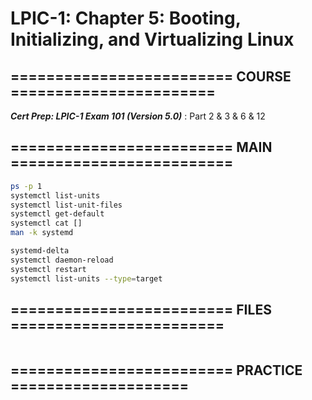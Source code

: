 # LPIC-1: Chapter 5: Booting, Initializing, and Virtualizing Linux

## ========================= COURSE =======================

***Cert Prep: LPIC-1 Exam 101 (Version 5.0)*** : Part 2 & 3 & 6 & 12

## ========================= MAIN =========================

```bash
ps -p 1
systemctl list-units
systemctl list-unit-files
systemctl get-default
systemctl cat []
man -k systemd

systemd-delta 
systemctl daemon-reload
systemctl restart
systemctl list-units --type=target
```

## ========================= FILES ========================

```bash

```

## ========================= PRACTICE ====================

```bash

```
